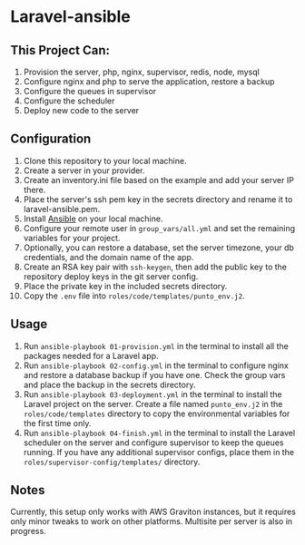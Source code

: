 # Laravel-ansible

## This Project Can:
1. Provision the server, php, nginx, supervisor, redis, node, mysql
2. Configure nginx and php to serve the application, restore a backup
3. Configure the queues in supervisor
4. Configure the scheduler
5. Deploy new code to the server

## Configuration

1. Clone this repository to your local machine.
2. Create a server in your provider.
3. Create an inventory.ini file based on the example and add your server IP there.
4. Place the server's ssh pem key in the secrets directory and rename it to laravel-ansible.pem.
5. Install [Ansible](https://docs.ansible.com/ansible/latest/installation_guide/intro_installation.html) on your local machine.
6. Configure your remote user in `group_vars/all.yml` and set the remaining variables for your project.
7. Optionally, you can restore a database, set the server timezone, your db credentials, and the domain name of the app.
8. Create an RSA key pair with `ssh-keygen`, then add the public key to the repository deploy keys in the git server config.
9. Place the private key in the included secrets directory.
10. Copy the `.env` file into `roles/code/templates/punto_env.j2`.

## Usage
1. Run `ansible-playbook 01-provision.yml` in the terminal to install all the packages needed for a Laravel app.
2. Run `ansible-playbook 02-config.yml` in the terminal to configure nginx and restore a database backup if you have one. Check the group vars and place the backup in the secrets directory.
3. Run `ansible-playbook 03-deployment.yml` in the terminal to install the Laravel project on the server. Create a file named `punto_env.j2` in the `roles/code/templates` directory to copy the environmental variables for the first time only.
4. Run `ansible-playbook 04-finish.yml` in the terminal to install the Laravel scheduler on the server and configure supervisor to keep the queues running. If you have any additional supervisor configs, place them in the `roles/supervisor-config/templates/` directory.



## Notes
Currently, this setup only works with AWS Graviton instances, but it requires only minor tweaks to work on other platforms. Multisite per server is also in progress.
